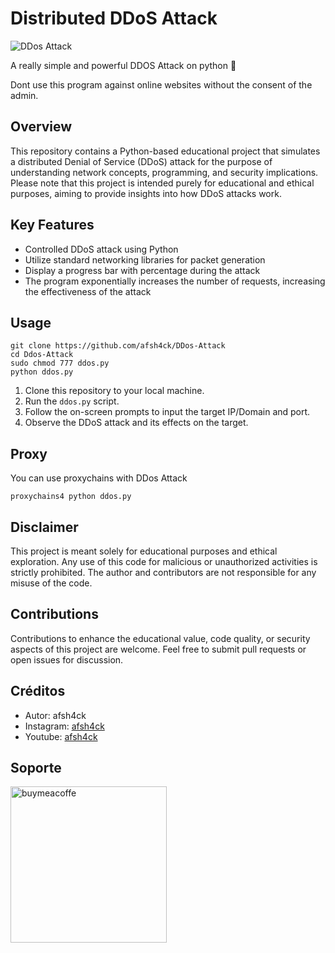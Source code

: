 # Distributed DDoS Attack

![DDos Attack](https://github.com/afsh4ck/DDos-Attack/assets/132138425/f2359b88-5752-449d-98a9-21868162abad)

A really simple and powerful DDOS Attack on python 🚀

Dont use this program against online websites without the consent of the admin.

## Overview

This repository contains a Python-based educational project that simulates a distributed Denial of Service (DDoS) attack for the purpose of understanding network concepts, programming, and security implications. Please note that this project is intended purely for educational and ethical purposes, aiming to provide insights into how DDoS attacks work.

## Key Features

- Controlled DDoS attack using Python
- Utilize standard networking libraries for packet generation
- Display a progress bar with percentage during the attack
- The program exponentially increases the number of requests, increasing the effectiveness of the attack

## Usage

```
git clone https://github.com/afsh4ck/DDos-Attack
cd Ddos-Attack
sudo chmod 777 ddos.py
python ddos.py
```
1. Clone this repository to your local machine.
2. Run the `ddos.py` script.
3. Follow the on-screen prompts to input the target IP/Domain and port.
4. Observe the DDoS attack and its effects on the target.

## Proxy

You can use proxychains with DDos Attack
```
proxychains4 python ddos.py
```

## Disclaimer

This project is meant solely for educational purposes and ethical exploration. Any use of this code for malicious or unauthorized activities is strictly prohibited. The author and contributors are not responsible for any misuse of the code.

## Contributions

Contributions to enhance the educational value, code quality, or security aspects of this project are welcome. Feel free to submit pull requests or open issues for discussion.

## Créditos
- Autor:       afsh4ck
- Instagram:   <a href="https://www.instagram.com/afsh4ck">afsh4ck</a>
- Youtube:     <a href="https://youtube.com/@afsh4ck">afsh4ck</a>

## Soporte

<a href="https://www.buymeacoffee.com/afsh4ck" rel="nofollow"><img width="250" alt="buymeacoffe" src="https://camo.githubusercontent.com/b046532cac63358f348a2cf0b9f45916e7a13de1a2ccb4ebef504b0a882bb2b3/68747470733a2f2f63646e2e6275796d6561636f666665652e636f6d2f627574746f6e732f76322f64656661756c742d6f72616e67652e706e67" data-canonical-src="https://cdn.buymeacoffee.com/buttons/v2/default-orange.png" style="max-width: 100%;"></a>

